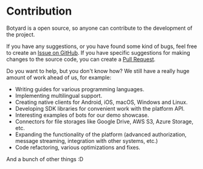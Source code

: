 # Contribution

Botyard is a open source, so anyone can contribute to the development of the project.

If you have any suggestions, or you have found some kind of bugs, feel free to create an [Issue on GitHub](https://github.com/cheatsnake/botyard/issues). If you have specific suggestions for making changes to the source code, you can create a [Pull Request](https://github.com/cheatsnake/botyard/pulls).

Do you want to help, but you don't know how? We still have a really huge amount of work ahead of us, for example:

-   Writing guides for various programming languages.
-   Implementing multilingual support.
-   Creating native clients for Android, iOS, macOS, Windows and Linux.
-   Developing SDK libraries for convenient work with the platform API.
-   Interesting examples of bots for our demo showcase.
-   Connectors for file storages like Google Drive, AWS S3, Azure Storage, etc.
-   Expanding the functionality of the platform (advanced authorization, message streaming, integration with other systems, etc.)
-   Code refactoring, various optimizations and fixes.

And a bunch of other things :D
